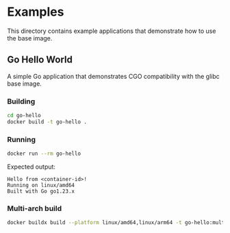 # Examples

This directory contains example applications that demonstrate how to use the base image.

## Go Hello World

A simple Go application that demonstrates CGO compatibility with the glibc base image.

### Building

```bash
cd go-hello
docker build -t go-hello .
```

### Running

```bash
docker run --rm go-hello
```

Expected output:
```
Hello from <container-id>!
Running on linux/amd64
Built with Go go1.23.x
```

### Multi-arch build

```bash
docker buildx build --platform linux/amd64,linux/arm64 -t go-hello:multi .
``` 